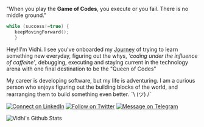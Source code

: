 "When you play the **Game of Codes**, you execute or you fail. There is no middle ground."

```cpp
while (success!=true) {
   keepMovingForward(); 
   }
```

Hey! I'm Vidhi. I see you've onboarded my [Journey](https://vidhi-mody.github.io/) of trying to learn something new everyday, figuring out the whys, *'coding under the influence of caffeine'*, debugging, executing and staying current in the technology arena with one final destination to be the "Queen of Codes"

My career is developing software, but my life is adventuring. I am a curious person who enjoys figuring out the building blocks of the world, and rearranging them to build something even better. ¯\ (ツ) /¯

[![Connect on LinkedIn](https://img.shields.io/badge/--linkedin?label=LinkedIn&logo=LinkedIn&style=social)](https://www.linkedin.com/in/vidhi-m)
[![Follow on Twitter](https://img.shields.io/badge/--twitter?label=Twitter&logo=Twitter&style=social)](https://twitter.com/vidhi_mody) 
[![Message on Telegram](https://img.shields.io/badge/--telegram?label=Telegram&logo=Telegram&style=social)](https://t.me/Vidhi_Mody) 

![Vidhi's Github Stats](https://github-readme-stats.vercel.app/api?username=vidhi-mody&show_icons=true)
